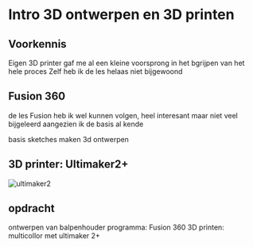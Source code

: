 # Intro 3D ontwerpen en 3D printen

## **Voorkennis**
 Eigen 3D printer gaf me al een kleine voorsprong in het bgrijpen van het hele proces
 Zelf heb ik de les helaas niet bijgewoond
 
 ## **Fusion 360**
 
 de les Fusion heb ik wel kunnen volgen, heel interesant
 maar niet veel bijgeleerd aangezien ik de basis al kende
 
 basis sketches maken
 3d ontwerpen
 
## **3D printer: Ultimaker2+**

![ultimaker2](https://scontent.fbru1-1.fna.fbcdn.net/v/t31.0-8/18077430_700910213426648_3249172377654634903_o.jpg?_nc_cat=109&_nc_sid=e3f864&_nc_ohc=1PdP54jssQ8AX_EZD90&_nc_ht=scontent.fbru1-1.fna&oh=70d587bd8f4e31b252f3948369c5a227&oe=5F9EB6DB)


## **opdracht**
ontwerpen van balpenhouder
programma: Fusion 360
3D printen: multicollor met ultimaker 2+

